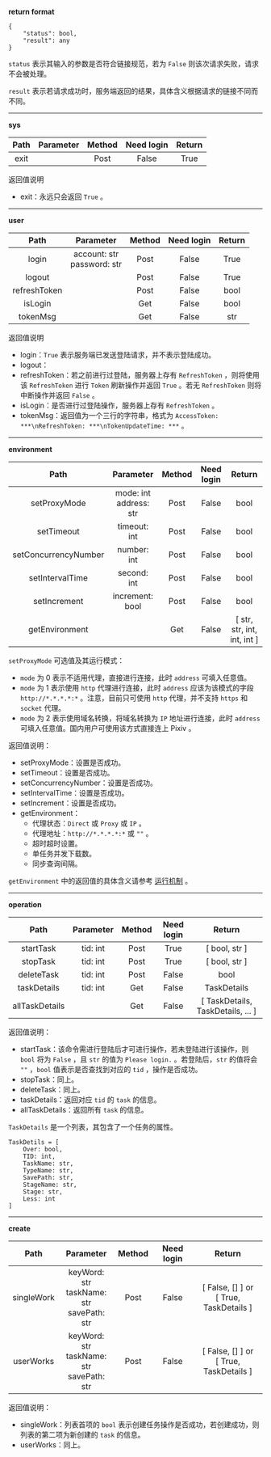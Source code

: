 **return format**

```
{
    "status": bool,
    "result": any
}
```

`status` 表示其输入的参数是否符合链接规范，若为 `False` 则该次请求失败，请求不会被处理。

`result` 表示若请求成功时，服务端返回的结果，具体含义根据请求的链接不同而不同。

***

**sys**

| Path | Parameter | Method | Need login | Return |
| :--: | :-------: | :----: | :--------: | :----: |
| exit |           |  Post  |   False    |  True  |

返回值说明

- exit：永远只会返回 `True` 。

***

**user**

|     Path     |            Parameter            | Method | Need login | Return |
| :----------: | :-----------------------------: | :----: | :--------: | :----: |
|    login     | account: str<br />password: str |  Post  |   False    |  True  |
|    logout    |                                 |  Post  |   False    |  True  |
| refreshToken |                                 |  Post  |   False    |  bool  |
|   isLogin    |                                 |  Get   |   False    |  bool  |
|   tokenMsg   |                                 |  Get   |   False    |  str   |

返回值说明

- login：`True` 表示服务端已发送登陆请求，并不表示登陆成功。
- logout：
- refreshToken：若之前进行过登陆，服务器上存有 `RefreshToken` ，则将使用该 `RefreshToken` 进行 `Token` 刷新操作并返回 `True` 。若无 `RefreshToken` 则将中断操作并返回 `False` 。
- isLogin：是否进行过登陆操作，服务器上存有 `RefreshToken` 。
- tokenMsg：返回值为一个三行的字符串，格式为 `AccessToken: ***\nRefreshToken: ***\nTokenUpdateTime: ***` 。

***

**environment**

|         Path         |          Parameter          | Method | Need login |           Return            |
| :------------------: | :-------------------------: | :----: | :--------: | :-------------------------: |
|     setProxyMode     | mode: int<br />address: str |  Post  |   False    |            bool             |
|      setTimeout      |        timeout: int         |  Post  |   False    |            bool             |
| setConcurrencyNumber |         number: int         |  Post  |   False    |            bool             |
|   setIntervalTime    |         second: int         |  Post  |   False    |            bool             |
|     setIncrement     |       increment: bool       |  Post  |   False    |            bool             |
|    getEnvironment    |                             |  Get   |   False    | [ str, str, int, int, int ] |

`setProxyMode` 可选值及其运行模式：

- `mode` 为 0 表示不适用代理，直接进行连接，此时 `address` 可填入任意值。
- `mode` 为 1 表示使用 `http` 代理进行连接，此时 `address` 应该为该模式的字段 `http://*.*.*.*:*` 。注意，目前只可使用 `http` 代理，并不支持 `https` 和 `socket` 代理。
- `mode` 为 2 表示使用域名转换，将域名转换为 `IP` 地址进行连接，此时 `address` 可填入任意值。国内用户可使用该方式直接连上 Pixiv 。

返回值说明：

- setProxyMode：设置是否成功。
- setTimeout：设置是否成功。
- setConcurrencyNumber：设置是否成功。
- setIntervalTime：设置是否成功。
- setIncrement：设置是否成功。
- getEnvironment：
  - 代理状态：`Direct` 或 `Proxy` 或 `IP` 。
  - 代理地址：`http://*.*.*.*:*` 或 `""` 。
  - 超时超时设置。
  - 单任务并发下载数。
  - 同步查询间隔。

`getEnvironment` 中的返回值的具体含义请参考 [运行机制](#) 。

***

**operation**

|      Path      | Parameter | Method | Need login |              Return               |
| :------------: | :-------: | :----: | :--------: | :-------------------------------: |
|   startTask    | tid: int  |  Post  |    True    |           [ bool, str ]           |
|    stopTask    | tid: int  |  Post  |    True    |           [ bool, str ]           |
|   deleteTask   | tid: int  |  Post  |   False    |               bool                |
|  taskDetails   | tid: int  |  Get   |   False    |            TaskDetails            |
| allTaskDetails |           |  Get   |   False    | [ TaskDetails, TaskDetails, ... ] |

返回值说明：

- startTask：该命令需进行登陆后才可进行操作，若未登陆进行该操作，则 `bool` 将为 `False` ，且 `str` 的值为 `Please login.` 。若登陆后，`str` 的值将会 `""` ，`bool` 值表示是否查找到对应的 `tid` ，操作是否成功。
- stopTask：同上。
- deleteTask：同上。
- taskDetails：返回对应 `tid` 的 `task` 的信息。
- allTaskDetails：返回所有 `task` 的信息。

`TaskDetails` 是一个列表，其包含了一个任务的属性。

```
TaskDetils = [
    Over: bool,
    TID: int,
    TaskName: str,
    TypeName: str,
    SavePath: str,
    StageName: str,
    Stage: str,
    Less: int
]
```

***

**create**

|    Path    |                     Parameter                      | Method | Need login |                    Return                    |
| :--------: | :------------------------------------------------: | :----: | :--------: | :------------------------------------------: |
| singleWork | keyWord: str<br />taskName: str<br />savePath: str |  Post  |   False    | [ False, [] ] or <br />[ True, TaskDetails ] |
| userWorks  | keyWord: str<br />taskName: str<br />savePath: str |  Post  |   False    | [ False, [] ] or <br />[ True, TaskDetails ] |

返回值说明：

- singleWork：列表首项的 `bool` 表示创建任务操作是否成功，若创建成功，则列表的第二项为新创建的 `task` 的信息。
- userWorks：同上。